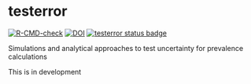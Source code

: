 # testerror

<!-- badges: start -->
[![R-CMD-check](https://github.com/bristol-vaccine-centre/testerror/actions/workflows/R-CMD-check.yaml/badge.svg)](https://github.com/bristol-vaccine-centre/testerror/actions/workflows/R-CMD-check.yaml)
[![DOI](https://zenodo.org/badge/608545107.svg)](https://zenodo.org/badge/latestdoi/608545107)
[![testerror status
badge](https://bristol-vaccine-centre.r-universe.dev/badges/testerror)](https://bristol-vaccine-centre.r-universe.dev)
<!-- badges: end -->

Simulations and analytical approaches to test uncertainty for prevalence calculations

This is in development
